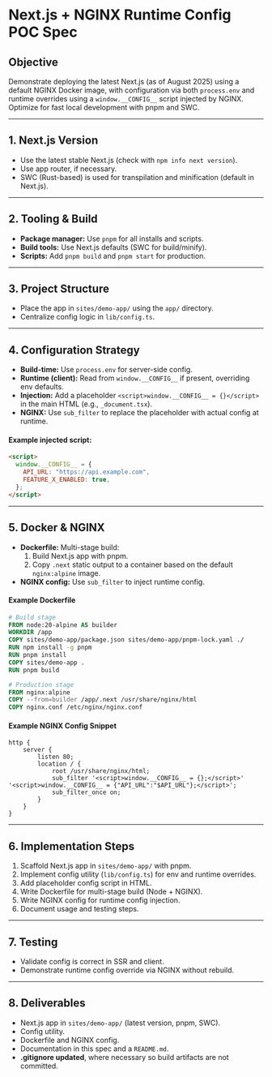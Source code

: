# Next.js + NGINX Runtime Config POC Spec

## Objective

Demonstrate deploying the latest Next.js (as of August 2025) using a default NGINX Docker image, with configuration via both `process.env` and runtime overrides using a `window.__CONFIG__` script injected by NGINX. Optimize for fast local development with pnpm and SWC.

---

## 1. Next.js Version

- Use the latest stable Next.js (check with `npm info next version`).
- Use app router, if necessary.
- SWC (Rust-based) is used for transpilation and minification (default in Next.js).

---

## 2. Tooling & Build

- **Package manager:** Use `pnpm` for all installs and scripts.
- **Build tools:** Use Next.js defaults (SWC for build/minify).
- **Scripts:** Add `pnpm build` and `pnpm start` for production.

---

## 3. Project Structure

- Place the app in `sites/demo-app/` using the `app/` directory.
- Centralize config logic in `lib/config.ts`.

---

## 4. Configuration Strategy

- **Build-time:** Use `process.env` for server-side config.
- **Runtime (client):** Read from `window.__CONFIG__` if present, overriding env defaults.
- **Injection:** Add a placeholder `<script>window.__CONFIG__ = {}</script>` in the main HTML (e.g., `_document.tsx`).
- **NGINX:** Use `sub_filter` to replace the placeholder with actual config at runtime.

#### Example injected script:

```html
<script>
  window.__CONFIG__ = {
    API_URL: "https://api.example.com",
    FEATURE_X_ENABLED: true,
  };
</script>
```

---

## 5. Docker & NGINX

- **Dockerfile:** Multi-stage build:
  1.  Build Next.js app with pnpm.
  2.  Copy `.next` static output to a container based on the default `nginx:alpine` image.
- **NGINX config:** Use `sub_filter` to inject runtime config.

#### Example Dockerfile

```dockerfile
# Build stage
FROM node:20-alpine AS builder
WORKDIR /app
COPY sites/demo-app/package.json sites/demo-app/pnpm-lock.yaml ./
RUN npm install -g pnpm
RUN pnpm install
COPY sites/demo-app .
RUN pnpm build

# Production stage
FROM nginx:alpine
COPY --from=builder /app/.next /usr/share/nginx/html
COPY nginx.conf /etc/nginx/nginx.conf
```

#### Example NGINX Config Snippet

```nginx
http {
	server {
		listen 80;
		location / {
			root /usr/share/nginx/html;
			sub_filter '<script>window.__CONFIG__ = {};</script>' '<script>window.__CONFIG__ = {"API_URL":"$API_URL"};</script>';
			sub_filter_once on;
		}
	}
}
```

---

## 6. Implementation Steps

1. Scaffold Next.js app in `sites/demo-app/` with pnpm.
2. Implement config utility (`lib/config.ts`) for env and runtime overrides.
3. Add placeholder config script in HTML.
4. Write Dockerfile for multi-stage build (Node + NGINX).
5. Write NGINX config for runtime config injection.
6. Document usage and testing steps.

---

## 7. Testing

- Validate config is correct in SSR and client.
- Demonstrate runtime config override via NGINX without rebuild.

---

## 8. Deliverables

- Next.js app in `sites/demo-app/` (latest version, pnpm, SWC).
- Config utility.
- Dockerfile and NGINX config.
- Documentation in this spec and a `README.md`.
- **.gitignore updated**, where necessary so build artifacts are not committed.
